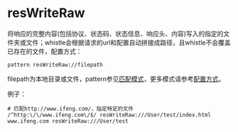 # resWriteRaw
将响应的完整内容(包括协议、状态码、状态信息、响应头、内容)写入的指定的文件夹或文件；whistle会根据请求的url和配置自动拼接成路径，且whistle不会覆盖已存在的文件，配置方式：

	pattern resWriteRaw://filepath

filepath为本地目录或文件，pattern参见[匹配模式](../pattern.html)，更多模式请参考[配置方式](../mode.html)。

例子：

	# 匹配http://www.ifeng.com/，指定特定的文件
	/^http:\/\/www.ifeng.com\/$/ resWriteRaw:///User/test/index.html
	www.ifeng.com resWriteRaw:///User/test
